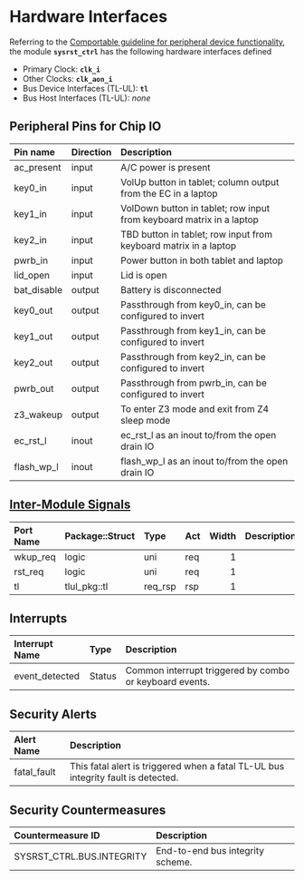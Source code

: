 # Hardware Interfaces

<!-- BEGIN CMDGEN util/regtool.py --interfaces ./hw/ip/sysrst_ctrl/data/sysrst_ctrl.hjson -->
Referring to the [Comportable guideline for peripheral device functionality](https://opentitan.org/book/doc/contributing/hw/comportability), the module **`sysrst_ctrl`** has the following hardware interfaces defined
- Primary Clock: **`clk_i`**
- Other Clocks: **`clk_aon_i`**
- Bus Device Interfaces (TL-UL): **`tl`**
- Bus Host Interfaces (TL-UL): *none*

## Peripheral Pins for Chip IO

| Pin name    | Direction   | Description                                                          |
|:------------|:------------|:---------------------------------------------------------------------|
| ac_present  | input       | A/C power is present                                                 |
| key0_in     | input       | VolUp button in tablet; column output from the EC in a laptop        |
| key1_in     | input       | VolDown button in tablet; row input from keyboard matrix in a laptop |
| key2_in     | input       | TBD button in tablet; row input from keyboard matrix in a laptop     |
| pwrb_in     | input       | Power button in both tablet and laptop                               |
| lid_open    | input       | Lid is open                                                          |
| bat_disable | output      | Battery is disconnected                                              |
| key0_out    | output      | Passthrough from key0_in, can be configured to invert                |
| key1_out    | output      | Passthrough from key1_in, can be configured to invert                |
| key2_out    | output      | Passthrough from key2_in, can be configured to invert                |
| pwrb_out    | output      | Passthrough from pwrb_in, can be configured to invert                |
| z3_wakeup   | output      | To enter Z3 mode and exit from Z4 sleep mode                         |
| ec_rst_l    | inout       | ec_rst_l as an inout to/from the open drain IO                       |
| flash_wp_l  | inout       | flash_wp_l as an inout to/from the open drain IO                     |

## [Inter-Module Signals](https://opentitan.org/book/doc/contributing/hw/comportability/index.html#inter-signal-handling)

| Port Name   | Package::Struct   | Type    | Act   |   Width | Description   |
|:------------|:------------------|:--------|:------|--------:|:--------------|
| wkup_req    | logic             | uni     | req   |       1 |               |
| rst_req     | logic             | uni     | req   |       1 |               |
| tl          | tlul_pkg::tl      | req_rsp | rsp   |       1 |               |

## Interrupts

| Interrupt Name   | Type   | Description                                             |
|:-----------------|:-------|:--------------------------------------------------------|
| event_detected   | Status | Common interrupt triggered by combo or keyboard events. |

## Security Alerts

| Alert Name   | Description                                                                       |
|:-------------|:----------------------------------------------------------------------------------|
| fatal_fault  | This fatal alert is triggered when a fatal TL-UL bus integrity fault is detected. |

## Security Countermeasures

| Countermeasure ID         | Description                      |
|:--------------------------|:---------------------------------|
| SYSRST_CTRL.BUS.INTEGRITY | End-to-end bus integrity scheme. |


<!-- END CMDGEN -->
